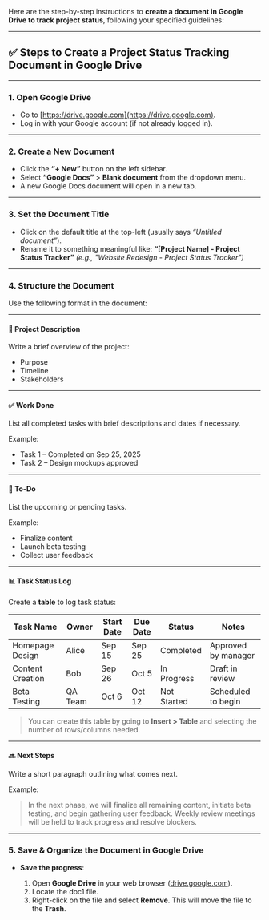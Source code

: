 Here are the step-by-step instructions to **create a document in Google Drive to track project status**, following your specified guidelines:

---

## ✅ Steps to Create a Project Status Tracking Document in Google Drive

---

### **1. Open Google Drive**

* Go to [https://drive.google.com](https://drive.google.com).
* Log in with your Google account (if not already logged in).

---

### **2. Create a New Document**

* Click the **“+ New”** button on the left sidebar.
* Select **“Google Docs”** > **Blank document** from the dropdown menu.
* A new Google Docs document will open in a new tab.

---

### **3. Set the Document Title**

* Click on the default title at the top-left (usually says *“Untitled document”*).
* Rename it to something meaningful like:
  **“[Project Name] - Project Status Tracker”**
  *(e.g., "Website Redesign - Project Status Tracker")*

---

### **4. Structure the Document**

Use the following format in the document:

---

#### **📌 Project Description**

Write a brief overview of the project:

* Purpose
* Timeline
* Stakeholders

---

#### **✅ Work Done**

List all completed tasks with brief descriptions and dates if necessary.

Example:

* Task 1 – Completed on Sep 25, 2025
* Task 2 – Design mockups approved

---

#### **📝 To-Do**

List the upcoming or pending tasks.

Example:

* Finalize content
* Launch beta testing
* Collect user feedback

---

#### **📊 Task Status Log**

Create a **table** to log task status:

| Task Name        | Owner   | Start Date | Due Date | Status      | Notes               |
| ---------------- | ------- | ---------- | -------- | ----------- | ------------------- |
| Homepage Design  | Alice   | Sep 15     | Sep 25   | Completed   | Approved by manager |
| Content Creation | Bob     | Sep 26     | Oct 5    | In Progress | Draft in review     |
| Beta Testing     | QA Team | Oct 6      | Oct 12   | Not Started | Scheduled to begin  |

> You can create this table by going to **Insert > Table** and selecting the number of rows/columns needed.

---

#### **🔜 Next Steps**

Write a short paragraph outlining what comes next.

Example:

> In the next phase, we will finalize all remaining content, initiate beta testing, and begin gathering user feedback. Weekly review meetings will be held to track progress and resolve blockers.

---

### **5. Save & Organize the Document in Google Drive**

* **Save the progress**:

  1. Open **Google Drive** in your web browser ([drive.google.com](https://drive.google.com)).
  2. Locate the doc1 file.
  3. Right-click on the file and select **Remove**. This will move the file to the **Trash**.


